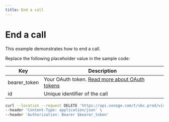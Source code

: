 ```yaml
---
title: End a call
---
```


# End a call

This example demonstrates how to end a call.

Replace the following placeholder value in the sample code:

| Key | Description |
| --- | ----------- |
| bearer_token      | Your OAuth token. [Read more about OAuth tokens](/getting-started/create-a-developer-account) |
| id                | Unique identifier of the call |

``` bash
curl --location --request DELETE 'https://api.vonage.com/t/vbc.prod/vis/v1/self/calls/$id' \
--header 'Content-Type: application/json' \
--header 'Authorization: Bearer $bearer_token'
```